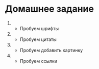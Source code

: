 # Домашнее задание #


1. * Пробуем шрифты 

   
2. * Пробуем цитаты


3. * Пробуем добавить картинку


4. * Пробуем ссылки

